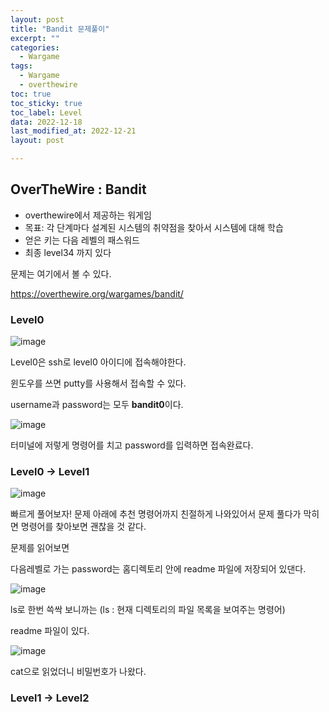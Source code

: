 ```yaml
---
layout: post
title: "Bandit 문제풀이"
excerpt: ""
categories:
  - Wargame
tags:
  - Wargame
  - overthewire
toc: true
toc_sticky: true
toc_label: Level
data: 2022-12-18
last_modified_at: 2022-12-21
layout: post

---
```


## OverTheWire : Bandit

- overthewire에서 제공하는 워게임
- 목표: 각 단계마다 설계된 시스템의 취약점을 찾아서 시스템에 대해 학습
- 얻은 키는 다음 레벨의 패스워드
- 최종 level34 까지 있다

문제는 여기에서 볼 수 있다.

https://overthewire.org/wargames/bandit/



### Level0


![image](https://user-images.githubusercontent.com/75174129/208720063-49739865-a02d-4418-9021-e7bb22fa0ab0.png)

Level0은 ssh로 level0 아이디에 접속해야한다.

윈도우를 쓰면 putty를 사용해서 접속할 수 있다.

username과 password는 모두 **bandit0**이다.



![image](https://user-images.githubusercontent.com/75174129/208720262-918b4d9e-18f8-4cd2-9b3e-813e58658a39.png)

터미널에 저렇게 명령어를 치고 password를 입력하면 접속완료다.



### Level0 → Level1

![image](https://user-images.githubusercontent.com/75174129/208720330-1cc37ddc-f04e-410d-86fe-be51f4c80287.png)


빠르게 풀어보자!
문제 아래에 추천 명령어까지 친절하게 나와있어서 문제 풀다가 막히면 명령어를 찾아보면 괜찮을 것 같다.

문제를 읽어보면 

다음레벨로 가는 password는 홈디렉토리 안에 readme 파일에 저장되어 있댄다.

![image](https://user-images.githubusercontent.com/75174129/208720580-4f1dfc1f-4c36-4534-ac55-d3da480570f8.png)

ls로 한번 쓱싹 보니까는 (ls : 현재 디렉토리의 파일 목록을 보여주는 명령어)

readme 파일이 있다.

![image](https://user-images.githubusercontent.com/75174129/208720655-3627a34a-8c6f-44bb-978f-17a98ca70d53.png)

cat으로 읽었더니 비밀번호가 나왔다.


### Level1 → Level2
